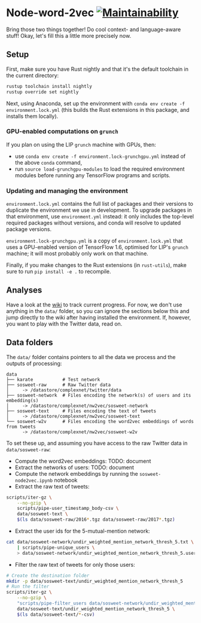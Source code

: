 Node-word-2vec [![Maintainability](https://api.codeclimate.com/v1/badges/7cff99357c3a27e48768/maintainability)](https://codeclimate.com/github/ixxi-dante/nw2vec/maintainability)
==============

Bring those two things together! Do cool context- and language-aware stuff! Okay, let's fill this a little more precisely now.

Setup
-----

First, make sure you have Rust nightly and that it's the default toolchain in the current directory:

```bash
rustup toolchain install nightly
rustup override set nightly
```

Next, using Anaconda, set up the environment with `conda env create -f environment.lock.yml` (this builds the Rust extensions in this package, and installs them locally).

### GPU-enabled computations on `grunch`

If you plan on using the LIP `grunch` machine with GPUs, then:

* use `conda env create -f environment.lock-grunchgpu.yml` instead of the above `conda` command,
* run `source load-grunchgpu-modules` to load the required environment modules before running any TensorFlow programs and scripts.

### Updating and managing the environment

`environment.lock.yml` contains the full list of packages and their versions to duplicate the environment we use in development.
To upgrade packages in that environment, use `environment.yml` instead:
it only includes the top-level required packages without versions, and conda will resolve to updated package versions.

`environment.lock-grunchgpu.yml` is a copy of `environment.lock.yml` that uses a GPU-enabled version of TensorFlow 1.6, optimised for LIP's `grunch` machine; it will most probably only work on that machine.

Finally, if you make changes to the Rust extensions (in `rust-utils`), make sure to run `pip install -e .` to recompile.

Analyses
--------

Have a look at the [wiki](https://github.com/ixxi-dante/nw2vec/wiki) to track current progress.
For now, we don't use anything in the `data/` folder, so you can ignore the sections below this and jump directly to the wiki after having installed the environment.
If, however, you want to play with the Twitter data, read on.

Data folders
------------

The `data/` folder contains pointers to all the data we process and the outputs of processing:

```
data
├── karate           # Test network
├── sosweet-raw      # Raw Twitter data
│     -> /datastore/complexnet/twitter/data
├── sosweet-network  # Files encoding the network(s) of users and its embedding(s)
│     -> /datastore/complexnet/nw2vec/sosweet-network
├── sosweet-text     # Files encoding the text of tweets
│     -> /datastore/complexnet/nw2vec/sosweet-text
└── sosweet-w2v      # Files encoding the word2vec embeddings of words from tweets
      -> /datastore/complexnet/nw2vec/sosweet-w2v
```

To set these up, and assuming you have access to the raw Twitter data in `data/sosweet-raw`:

* Compute the word2vec embeddings: TODO: document
* Extract the networks of users: TODO: document
* Compute the network embeddings by running the `sosweet-node2vec.ipynb` notebook
* Extract the raw text of tweets:
```bash
scripts/iter-gz \
    --no-gzip \
    scripts/pipe-user_timestamp_body-csv \
    data/sosweet-text \
    $(ls data/sosweet-raw/2016*.tgz data/sosweet-raw/2017*.tgz)
```
* Extract the user ids for the 5-mutual-mention network:
```bash
cat data/sosweet-network/undir_weighted_mention_network_thresh_5.txt \
    | scripts/pipe-unique_users \
    > data/sosweet-network/undir_weighted_mention_network_thresh_5.users.txt
```
* Filter the raw text of tweets for only those users:
```bash
# Create the destination folder
mkdir -p data/sosweet-text/undir_weighted_mention_network_thresh_5
# Run the filter
scripts/iter-gz \
    --no-gzip \
    "scripts/pipe-filter_users data/sosweet-network/undir_weighted_mention_network_thresh_5.users.txt" \
    data/sosweet-text/undir_weighted_mention_network_thresh_5 \
    $(ls data/sosweet-text/*-csv)
```

